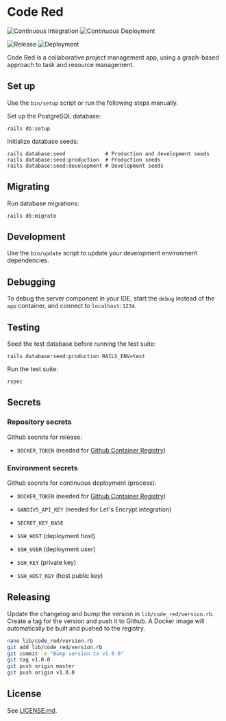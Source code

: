 # Code Red

![Continuous Integration](https://github.com/floriandejonckheere/code-red/workflows/Continuous%20Integration/badge.svg)
![Continuous Deployment](https://github.com/floriandejonckheere/code-red/workflows/Continuous%20Deployment/badge.svg)

![Release](https://img.shields.io/github/v/release/floriandejonckheere/code-red?label=Latest%20release)
![Deployment](https://img.shields.io/github/deployments/floriandejonckheere/code-red/production?label=Deployment)

Code Red is a collaborative project management app, using a graph-based approach to task and resource management.

## Set up

Use the `bin/setup` script or run the following steps manually.

Set up the PostgreSQL database:

```
rails db:setup
```

Initialize database seeds:

```
rails database:seed             # Production and development seeds
rails database:seed:production  # Production seeds
rails database:seed:development # Development seeds
```

## Migrating

Run database migrations:

```
rails db:migrate
```

## Development

Use the `bin/update` script to update your development environment dependencies.

## Debugging

To debug the server component in your IDE, start the `debug` instead of the `app` container, and connect to `localhost:1234`.

## Testing

Seed the test database before running the test suite:

```
rails database:seed:production RAILS_ENV=test
```

Run the test suite:

```
rspec
```

## Secrets

### Repository secrets

Github secrets for release:

- `DOCKER_TOKEN` (needed for [Github Container Registry](https://docs.github.com/en/packages/getting-started-with-github-container-registry/migrating-to-github-container-registry-for-docker-images))

### Environment secrets

Github secrets for continuous deployment (process):

- `DOCKER_TOKEN` (needed for [Github Container Registry](https://docs.github.com/en/packages/getting-started-with-github-container-registry/migrating-to-github-container-registry-for-docker-images))
- `GANDIV5_API_KEY` (needed for Let's Encrypt integration)
- `SECRET_KEY_BASE`

- `SSH_HOST` (deployment host)
- `SSH_USER` (deployment user)
- `SSH_KEY` (private key)
- `SSH_HOST_KEY` (host public key)

## Releasing

Update the changelog and bump the version in `lib/code_red/version.rb`.
Create a tag for the version and push it to Github.
A Docker image will automatically be built and pushed to the registry.

```sh
nano lib/code_red/version.rb
git add lib/code_red/version.rb
git commit -m "Bump version to v1.0.0"
git tag v1.0.0
git push origin master
git push origin v1.0.0
```

## License

See [LICENSE.md](LICENSE.md).
